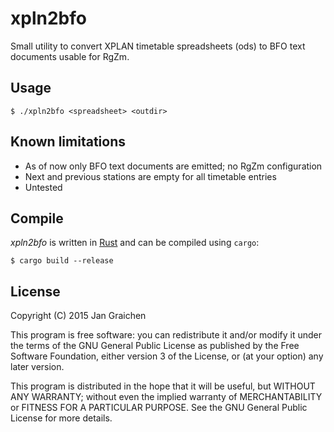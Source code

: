 # xpln2bfo

Small utility to convert XPLAN timetable spreadsheets (ods) to BFO text documents usable for RgZm.

## Usage

	$ ./xpln2bfo <spreadsheet> <outdir>

## Known limitations

* As of now only BFO text documents are emitted; no RgZm configuration
* Next and previous stations are empty for all timetable entries
* Untested

## Compile

*xpln2bfo* is written in [Rust](https://rust-lang.org) and can be compiled using `cargo`:

	$ cargo build --release

## License

Copyright (C) 2015 Jan Graichen

This program is free software: you can redistribute it and/or modify it under the terms of the GNU General Public License as published by the Free Software Foundation, either version 3 of the License, or (at your option) any later version.

This program is distributed in the hope that it will be useful, but WITHOUT ANY WARRANTY; without even the implied warranty of MERCHANTABILITY or FITNESS FOR A PARTICULAR PURPOSE.  See the GNU General Public License for more details.
